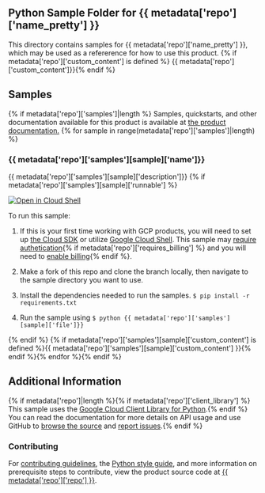 [//]: # "This README.md file is auto-generated, all changes to this file will be lost."
[//]: # "To regenerate it, use `python -m synthtool`."

## Python Sample Folder for {{ metadata['repo']['name_pretty'] }} 

This directory contains samples for {{ metadata['repo']['name_pretty'] }}, which may be used as a refererence for how to use this product. {% if metadata['repo']['custom_content'] is defined %}
{{ metadata['repo']['custom_content']}}{% endif %}

## Samples
{% if metadata['repo']['samples']|length %}
Samples, quickstarts, and other documentation available for this product is available at <a href="{{ metadata['repo']['product_documentation'] }}">the product documentation.</a>
{% for sample in range(metadata['repo']['samples']|length) %}

### {{ metadata['repo']['samples'][sample]['name']}}

{{ metadata['repo']['samples'][sample]['description']}}
{% if metadata['repo']['samples'][sample]['runnable'] %}

<a href="https://console.cloud.google.com/cloudshell/open?git_repo=https://github.com/{{ metadata['repo']['repo'] }}&page=editor&open_in_editor={{ metadata['repo']['samples'][sample]['file'] }}"><img alt="Open in Cloud Shell" src="http://gstatic.com/cloudssh/images/open-btn.png"> 
</a>

To run this sample:

1. If this is your first time working with GCP products, you will need to set up [the Cloud SDK][cloud_sdk] or utilize [Google Cloud Shell][gcloud_shell]. This sample may [require authetication][authentication]{% if metadata['repo']['requires_billing'] %} and you will need to [enable billing][enable_billing]{% endif %}.

1. Make a fork of this repo and clone the branch locally, then navigate to the sample directory you want to use.

1. Install the dependencies needed to run the samples.
        ```
            $ pip install -r requirements.txt
        ```

1. Run the sample using
        ```
            $ python {{ metadata['repo']['samples'][sample]['file']}}
        ```

{% endif %}
{% if metadata['repo']['samples'][sample]['custom_content'] is defined %}{{ metadata['repo']['samples'][sample]['custom_content'] }}{% endif %}{% endfor %}{% endif %}

## Additional Information
{% if metadata['repo']|length %}{% if metadata['repo']['client_library'] %}
This sample uses the [Google Cloud Client Library for Python][client_library_python].{% endif %}
You can read the documentation for more details on API usage and use GitHub
to [browse the source][source] and [report issues][issues].{% endif %}

### Contributing
For [contributing guidelines][contrib_guide], the [Python style guide][py_style], and more information on prerequisite steps to contribute, view the product source code at <a href="https://github.com/{{ metadata['repo']['repo'] }}">{{ metadata['repo']['repo'] }}</a>.

[authentication]: https://cloud.google.com/docs/authentication/getting-started
[enable_billing]:https://cloud.google.com/apis/docs/getting-started#enabling_billing
[client_library_python]: https://googlecloudplatform.github.io/google-cloud-python/
[source]: https://github.com/GoogleCloudPlatform/google-cloud-python
[issues]: https://github.com/GoogleCloudPlatform/google-cloud-python/issues
[contrib_guide]: https://github.com/googleapis/google-cloud-python/blob/master/CONTRIBUTING.rst
[py_style]: http://google.github.io/styleguide/pyguide.html
[cloud_sdk]: https://cloud.google.com/sdk/docs
[gcloud_shell]: https://cloud.google.com/shell/docs
[gcloud_shell]: https://cloud.google.com/shell/docs
